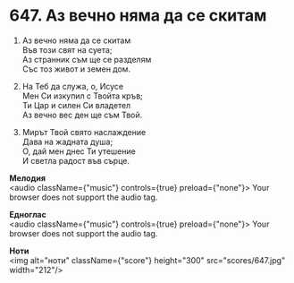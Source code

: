 # 647. Аз вечно няма да се скитам

1. Аз вечно няма да се скитам  
Във този свят на суета;  
Аз странник съм ще се разделям  
Със тоз живот и земен дом.  

2. На Теб да служа, о, Исусе  
Мен Си изкупил с Твойта кръв;  
Ти Цар и силен Си владетел  
Аз вечно вес ден ще съм Твой.  

3. Мирът Твой свято наслаждение  
Дава на жадната душа;  
О, дай мен днес Ти утешение  
И светла радост във сърце.

**Мелодия**  
<audio className={"music"} controls={true} preload={"none"}>
    <source src="mp3/647.mp3" type="audio/mpeg"/>
    Your browser does not support the audio tag.
</audio>

**Едноглас**  
<audio className={"music"} controls={true} preload={"none"}>
    <source src="transp/647.mp3" type="audio/mpeg"/>
    Your browser does not support the audio tag.
</audio>

**Ноти**  
<img alt="ноти" className={"score"} height="300" src="scores/647.jpg" width="212"/>
